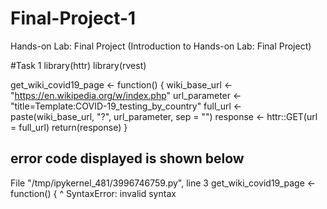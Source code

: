 # Final-Project-1
Hands-on Lab: Final Project (Introduction to Hands-on Lab: Final Project)

#Task 1 
library(httr)
library(rvest)

get_wiki_covid19_page <- function() {
  wiki_base_url <- "https://en.wikipedia.org/w/index.php"
  url_parameter <- "title=Template:COVID-19_testing_by_country"
  full_url <- paste(wiki_base_url, "?", url_parameter, sep = "")
  response <- httr::GET(url = full_url)
  return(response)
}

## error code displayed is shown below
File "/tmp/ipykernel_481/3996746759.py", line 3
    get_wiki_covid19_page <- function() {
                                        ^
SyntaxError: invalid syntax
